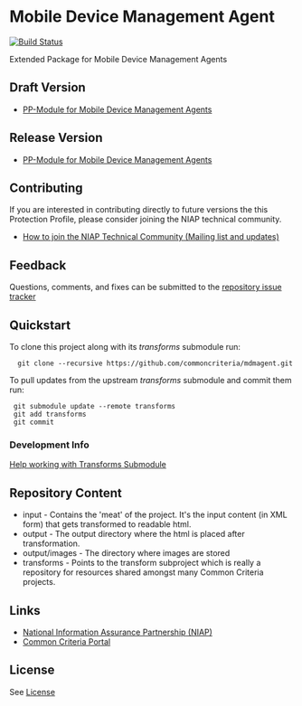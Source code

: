 Mobile Device Management Agent 
===========
[![Build Status](https://travis-ci.com/commoncriteria/mdmagent.svg?branch=master)](https://travis-ci.com/commoncriteria/mdmagent)

Extended Package for Mobile Device Management Agents


## Draft Version
* [PP-Module for Mobile Device Management Agents](https://commoncriteria.github.io/pp/mdmagent/mdmagent-release.html)

## Release Version
* [PP-Module for Mobile Device Management Agents](https://www.niap-ccevs.org/Profile/Info.cfm?PPID=441)

## Contributing

If you are interested in contributing directly to future versions the this Protection Profile, please consider joining the NIAP technical community.
* [How to join the NIAP Technical Community (Mailing list and updates)](https://www.niap-ccevs.org/NIAP_Evolution/tech_communities.cfm)

## Feedback

Questions, comments, and fixes can be submitted to the [repository issue tracker](https://github.com/commoncriteria/mdmagent/issues)

## Quickstart
To clone this project along with its _transforms_ submodule run:

````
  git clone --recursive https://github.com/commoncriteria/mdmagent.git
````
To pull updates from the upstream _transforms_ submodule and commit them run:
````
 git submodule update --remote transforms
 git add transforms
 git commit
````

### Development Info
[Help working with Transforms Submodule](https://github.com/commoncriteria/transforms/wiki/Working-with-Transforms-as-a-Submodule)

## Repository Content
* input - Contains the 'meat' of the project. It's the input content (in XML form) that gets transformed to readable html.
* output - The output directory where the html is placed after transformation.
* output/images - The directory where images are stored
* transforms - Points to the transform subproject which is really a repository for resources shared amongst many Common Criteria projects.

## Links 
* [National Information Assurance Partnership (NIAP)](https://www.niap-ccevs.org/)
* [Common Criteria Portal](https://www.commoncriteriaportal.org/)

## License
See [License](./LICENSE)
